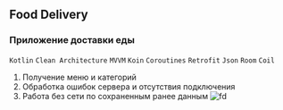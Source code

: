 ## Food Delivery ##
### Приложение доставки еды ###
```Kotlin``` ```Clean Architecture``` ```MVVM``` ```Koin``` ```Coroutines``` ```Retrofit``` ```Json``` ```Room``` ```Coil```
1. Получение меню и категорий
2. Обработка ошибок сервера и отсутствия подключения
3. Работа без сети по сохраненным ранее данным
![fd](https://github.com/blackmirrror/FoodDelivery/assets/87281139/2b9f88b0-ae4e-4941-a2f1-3d6f7576a4e2)
